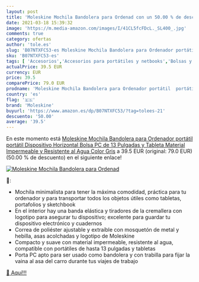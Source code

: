 ```yaml
---
layout: post
title: 'Moleskine Mochila Bandolera para Ordenad con un 50.00 % de descuento'
date: 2021-03-18 15:39:32
image: 'https://m.media-amazon.com/images/I/41CL5fcFDcL._SL400_.jpg'
comments: true
category: ofertas
author: 'tole.es'
slug: 'B07NTXFC53-es Moleskine Mochila Bandolera para Ordenador portátil...'
sku: 'B07NTXFC53-es'
tags: [ 'Accesorios','Accesorios para portátiles y netbooks','Bolsas y fundas para portátiles y netbooks','Informática','Mochilas para portátiles y netbooks','mochila','moleskine', ]
actualPrice: 39.5 EUR
currency: EUR
price: 39.5
comparePrice: 79.0 EUR
prodname: 'Moleskine Mochila Bandolera para Ordenador portátil  portátil  Dispositivo Horizontal  Bolsa PC de 13 Pulgadas y Tableta  Material Impermeable y Resistente al Agua  Color Gris'
country: 'es'
flag: '🇪🇸'
brand: 'Moleskine'
buyurl: 'https://www.amazon.es/dp/B07NTXFC53/?tag=tolees-21'
descuento: '50.00'
average: '39.5'
---
```


En este momento está [Moleskine Mochila Bandolera para Ordenador portátil  portátil  Dispositivo Horizontal  Bolsa PC de 13 Pulgadas y Tableta  Material Impermeable y Resistente al Agua  Color Gris](https://www.amazon.es/dp/B07NTXFC53/?tag=tolees-21) a 39.5 EUR (original: 79.0 EUR) (50.00 %  de descuento) en el siguiente enlace!

[![Moleskine Mochila Bandolera para Ordenad](https://m.media-amazon.com/images/I/41CL5fcFDcL._SL400_.jpg)](https://www.amazon.es/dp/B07NTXFC53/?tag=tolees-21)

🔎:

- Mochila minimalista para tener la máxima comodidad, práctica para tu ordenador y para transportar todos los objetos útiles como tabletas, portafolios y sketchbook
- En el interior hay una banda elástica y tiradores de la cremallera con logotipo para asegurar tu dispositivo; excelente para guardar tu dispositivo electrónico y cuadernos
- Correa de poliéster ajustable y extraíble con mosquetón de metal y hebilla, asas acolchadas y logotipo de Moleskine
- Compacto y suave con material impermeable, resistente al agua, compatible con portátiles de hasta 13 pulgadas y tabletas
- Porta PC apto para ser usado como bandolera y con trabilla para fijar la vaina al asa del carro durante tus viajes de trabajo

[🛒 Aquí!!!](https://www.amazon.es/dp/B07NTXFC53/?tag=tolees-21)
